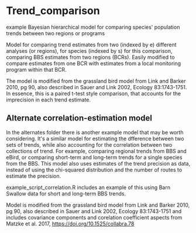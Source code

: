 # Trend_comparison
example Bayesian hierarchical model for comparing species' population trends between two regions or programs



Model for comparing trend estimates from two (indexed by e) different analyses (or regions), for species (indexed by s)
for this comparison, comparing BBS estimates from two regions (BCRs). Easily modified to compare estimates from one BCR with estimates from a local monitoring program within that BCR.

The model is modified from the grassland bird model from Link and Barker 2010, pg 90, also described in Sauer and Link 2002, Ecology 83:1743-1751. In essence, this is a paired t-test style comparison, that accounts for the imprecision in each trend estimate.


## Alternate correlation-estimation model
In the alternates folder there is another example model that may be worth considering. It's a similar model for estimating the dfference between two sets of trends, while also accounting for the correlation between two collections of trend. For example, comparing regional trends from BBS and eBird, or comparing short-term and long-term trends for a single species from the BBS.
This model also uses estimates of the trend precision as data, instead of using the chi-squared distribution and the number of routes to estimate the precision.

example_script_correlation.R includes an example of this using Barn Swallow data for short and long-term BBS trends.

Model is modified from the grassland bird model from Link and Barker 2010, pg 90, also described in Sauer and Link 2002, Ecology 83:1743-1751 and includes covariance components and corelation coefficient aspects from Matzke et al. 2017, https://doi.org/10.1525/collabra.78








